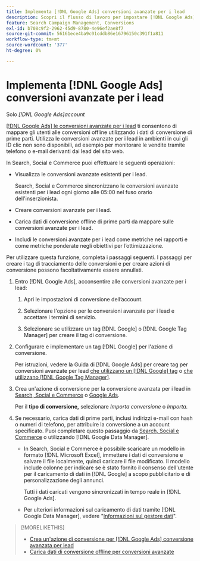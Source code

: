 ```yaml
---
title: Implementa [!DNL Google Ads] conversioni avanzate per i lead
description: Scopri il flusso di lavoro per impostare [!DNL Google Ads] conversioni avanzate per i lead.
feature: Search Campaign Management, Conversions
exl-id: b708c9f2-2962-45d9-8780-4e96ef2ae8f7
source-git-commit: 56161ece4ba9c01cddb86e16796150c391f1a811
workflow-type: tm+mt
source-wordcount: '377'
ht-degree: 0%

---
```


# Implementa [!DNL Google Ads] conversioni avanzate per i lead

Solo *[!DNL Google Ads]account*

[[!DNL Google Ads] le conversioni avanzate per i lead](https://support.google.com/google-ads/answer/9888656) ti consentono di mappare gli utenti alle conversioni offline utilizzando i dati di conversione di prime parti. Utilizza le conversioni avanzate per i lead in ambienti in cui gli ID clic non sono disponibili, ad esempio per monitorare le vendite tramite telefono o e-mail derivanti dai lead del sito web.

In Search, Social e Commerce puoi effettuare le seguenti operazioni:

* Visualizza le conversioni avanzate esistenti per i lead.

  Search, Social e Commerce sincronizzano le conversioni avanzate esistenti per i lead ogni giorno alle 05:00 nel fuso orario dell&#39;inserzionista.

* Creare conversioni avanzate per i lead.

* Carica dati di conversione offline di prime parti da mappare sulle conversioni avanzate per i lead.

* Includi le conversioni avanzate per i lead come metriche nei rapporti e come metriche ponderate negli obiettivi per l’ottimizzazione.

Per utilizzare questa funzione, completa i passaggi seguenti. I passaggi per creare i tag di tracciamento delle conversioni e per creare azioni di conversione possono facoltativamente essere annullati.

1. Entro [!DNL Google Ads], acconsentire alle conversioni avanzate per i lead:

   1. Apri le impostazioni di conversione dell’account.

   1. Selezionare l&#39;opzione per le conversioni avanzate per i lead e accettare i termini di servizio.

   1. Selezionare se utilizzare un tag [!DNL Google] o [!DNL Google Tag Manager] per creare il tag di conversione.


1. Configurare e implementare un tag [!DNL Google] per l&#39;azione di conversione.

   Per istruzioni, vedere la Guida di [!DNL Google Ads] per creare tag per conversioni avanzate per lead [che utilizzano un  [!DNL Google] tag](https://support.google.com/google-ads/answer/11021502) o [che utilizzano [!DNL Google Tag Manager]](https://support.google.com/google-ads/answer/11347292).

1. Crea un&#39;azione di conversione per la conversione avanzata per i lead in [Search, Social e Commerce](/help/search-social-commerce/admin/conversion-metrics/conversion-action-google.md) o [Google Ads](https://support.google.com/google-ads/answer/12216226).

   Per il **tipo di conversione,** selezionare *Importa conversione* o *Importa.*

1. Se necessario, carica dati di prime parti, inclusi indirizzi e-mail con hash o numeri di telefono, per attribuire la conversione a un account specificato. Puoi completare questo passaggio da [Search, Social e Commerce](/help/search-social-commerce/admin/conversion-metrics/upload-data-offline-conversions.md) o utilizzando [!DNL Google Data Manager].

   * In Search, Social e Commerce è possibile scaricare un modello in formato [!DNL Microsoft Excel], immettere i dati di conversione e salvare il file localmente, quindi caricare il file modificato. Il modello include colonne per indicare se è stato fornito il consenso dell&#39;utente per il caricamento di dati in [!DNL Google] a scopo pubblicitario e di personalizzazione degli annunci.

     Tutti i dati caricati vengono sincronizzati in tempo reale in [!DNL Google Ads].

   * Per ulteriori informazioni sul caricamento di dati tramite [!DNL Google Data Manager], vedere &quot;[Informazioni sul gestore dati](https://support.google.com/google-ads/answer/14639041)&quot;.

>[!MORELIKETHIS]
>
>* [Crea un&#39;azione di conversione per  [!DNL Google Ads] conversione avanzata per lead](/help/search-social-commerce/admin/conversion-metrics/conversion-action-google.md)
>* [Carica dati di conversione offline per conversioni avanzate](/help/search-social-commerce/admin/conversion-metrics/upload-data-offline-conversions.md)
